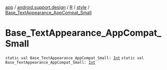 [app](../../../index.md) / [android.support.design](../../index.md) / [R](../index.md) / [style](index.md) / [Base_TextAppearance_AppCompat_Small](./-base_-text-appearance_-app-compat_-small.md)

# Base_TextAppearance_AppCompat_Small

`static val Base_TextAppearance_AppCompat_Small: `[`Int`](https://kotlinlang.org/api/latest/jvm/stdlib/kotlin/-int/index.html)
`static val Base_TextAppearance_AppCompat_Small: `[`Int`](https://kotlinlang.org/api/latest/jvm/stdlib/kotlin/-int/index.html)
